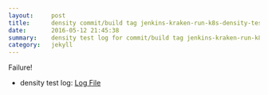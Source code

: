 ```yaml
---
layout:     post
title:      density commit/build tag jenkins-kraken-run-k8s-density-tests-78-3
date:       2016-05-12 21:45:38
summary:    density test log for commit/build tag jenkins-kraken-run-k8s-density-tests-78-3.
category:   jekyll
---
```


Failure!

- density test log: [Log File](http://s3-us-west-2.amazonaws.com/kraken-e2e-logs/density/jenkins-kraken-run-k8s-density-tests-78-3/build-log.txt)
